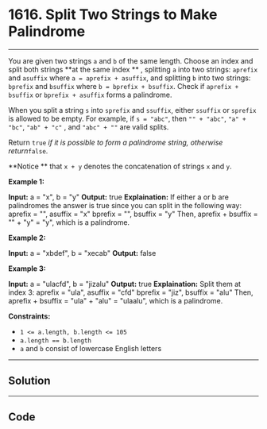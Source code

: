 # 1616. Split Two Strings to Make Palindrome

---

You are given two strings `a` and `b` of the same length. Choose an index and split both strings **at the same index ** , splitting `a` into two strings: `aprefix` and `asuffix` where `a = aprefix + asuffix`, and splitting `b` into two strings: `bprefix` and `bsuffix` where `b = bprefix + bsuffix`. Check if `aprefix + bsuffix` or `bprefix + asuffix` forms a palindrome.

When you split a string `s` into `sprefix` and `ssuffix`, either `ssuffix` or `sprefix` is allowed to be empty. For example, if `s = "abc"`, then `"" + "abc"`, `"a" + "bc"`, `"ab" + "c"` , and `"abc" + ""` are valid splits.

Return `true` _if it is possible to form_ _a palindrome string, otherwise return_`false`.

**Notice ** that `x + y` denotes the concatenation of strings `x` and `y`.

 

**Example 1:**


**Input:** a = "x", b = "y"
**Output:** true
**Explaination:** If either a or b are palindromes the answer is true since you can split in the following way:
aprefix = "", asuffix = "x"
bprefix = "", bsuffix = "y"
Then, aprefix + bsuffix = "" + "y" = "y", which is a palindrome.


**Example 2:**


**Input:** a = "xbdef", b = "xecab"
**Output:** false


**Example 3:**


**Input:** a = "ulacfd", b = "jizalu"
**Output:** true
**Explaination:** Split them at index 3:
aprefix = "ula", asuffix = "cfd"
bprefix = "jiz", bsuffix = "alu"
Then, aprefix + bsuffix = "ula" + "alu" = "ulaalu", which is a palindrome.


 

**Constraints:**

  * `1 <= a.length, b.length <= 105`
  * `a.length == b.length`
  * `a` and `b` consist of lowercase English letters

---

## Solution



---

## Code
```python


```